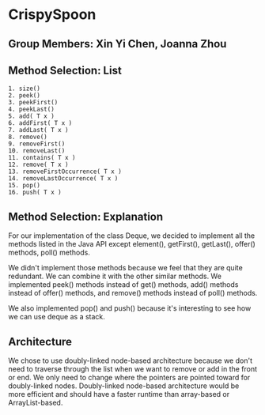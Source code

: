 # CrispySpoon
## Group Members: Xin Yi Chen, Joanna Zhou

## Method Selection: List

```
1. size()
2. peek()
3. peekFirst()
4. peekLast()
5. add( T x )
6. addFirst( T x )
7. addLast( T x )
8. remove()
9. removeFirst()
10. removeLast()
11. contains( T x )
12. remove( T x )
13. removeFirstOccurrence( T x )
14. removeLastOccurrence( T x )
15. pop()
16. push( T x )
```

## Method Selection: Explanation
For our implementation of the class Deque, we decided to implement all the methods listed in the Java API except element(), getFirst(), getLast(), offer() methods, poll() methods. 

We didn't implement those methods because we feel that they are quite redundant. We can combine it with the other similar methods. We implemented peek() methods instead of get() methods, add() methods instead of offer() methods, and remove() methods instead of poll() methods.

We also implemented pop() and push() because it's interesting to see how we can use deque as a stack.

## Architecture
We chose to use doubly-linked node-based architecture because we don't need to traverse through the list when we want to remove or add in the front or end. We only need to change where the pointers are pointed toward for doubly-linked nodes. Doubly-linked node-based architecture would be more efficient and should have a faster runtime than array-based or ArrayList-based.
